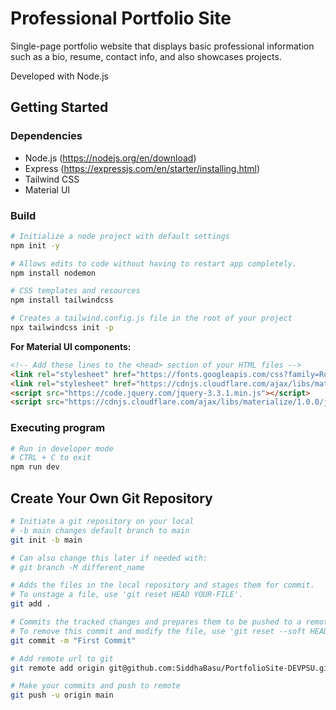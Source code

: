 # Professional Portfolio Site 

Single-page portfolio website that displays basic professional information such as a bio, resume, contact info, and also showcases projects. 

Developed with Node.js

## Getting Started

### Dependencies

* Node.js (https://nodejs.org/en/download)
* Express (https://expressjs.com/en/starter/installing.html)
* Tailwind CSS
* Material UI

### Build

```bash
# Initialize a node project with default settings
npm init -y

# Allows edits to code without having to restart app completely. 
npm install nodemon

# CSS templates and resources
npm install tailwindcss

# Creates a tailwind.config.js file in the root of your project
npx tailwindcss init -p
```

**For Material UI components:**
```HTML
<!-- Add these lines to the <head> section of your HTML files -->
<link rel="stylesheet" href="https://fonts.googleapis.com/css?family=Roboto:300,400,500,700&display=swap" />
<link rel="stylesheet" href="https://cdnjs.cloudflare.com/ajax/libs/materialize/1.0.0/css/materialize.min.css">
<script src="https://code.jquery.com/jquery-3.3.1.min.js"></script>
<script src="https://cdnjs.cloudflare.com/ajax/libs/materialize/1.0.0/js/materialize.min.js"></script>
```

### Executing program

```bash
# Run in developer mode
# CTRL + C to exit
npm run dev
```

## Create Your Own Git Repository

```bash
# Initiate a git repository on your local
# -b main changes default branch to main
git init -b main

# Can also change this later if needed with:
# git branch -M different_name

# Adds the files in the local repository and stages them for commit.
# To unstage a file, use 'git reset HEAD YOUR-FILE'.
git add .

# Commits the tracked changes and prepares them to be pushed to a remote repository.
# To remove this commit and modify the file, use 'git reset --soft HEAD~1' and commit and add the file again.
git commit -m "First Commit"

# Add remote url to git
git remote add origin git@github.com:SiddhaBasu/PortfolioSite-DEVPSU.git

# Make your commits and push to remote
git push -u origin main
```
